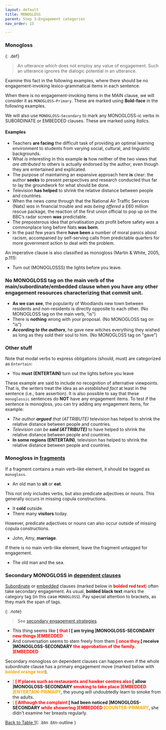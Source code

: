 ```yaml
---
layout: default
title: MONOGLOSS
parent: Step 3–Engagement categories
nav_order: 15

---
```


### Monogloss

{: .def}
>An utterance which does not employ any value of engagement. Such an utterance ignores the dialogic potential in an utterance.

Examine this fact in the following examples, where there should be no engagement-invoking lexico-grammatical items in each sentence.

When there is no engagement-invoking items in the MAIN clause, we will consider it as `MONOGLOSS—Primary`. These are marked using **Bold-face** in the following examples.

We will also use `MONOGLOSS—Secondary` to mark any MONOGLOSS-ic verbs in SUBORDINATE or EMBEDDED clauses. These are marked using *Italics*.


#### Examples
- Teachers **are facing** the difficult task of providing an optimal learning environment to students from varying social, cultural, and linguistic backgrounds.
- What *is* interesting in this example **is** how neither of the two views that *are attributed* to others is actually endorsed by the author, even though they are entertained and explicated.
- The purpose of maintaining an expansive approach here **is** clear: the author **seeks** to present perspectives and research conducted thus far to lay the groundwork for what should be done.
- Television **has helped** to shrink the relative distance between people and countries.
- When the news *came* through that the National Air Traffic Services (Nats) *was* in financial trouble and *was being offered* a £60 million rescue package, the reaction of the first union official to pop up on the BBC’s radar screen **was** predictable.
- The preposterous idea that privatisation *puts* profit before safety *was* a commonplace long before Nats **was born**.
- In the past few years there **have been** a number of moral panics about racism, accompanied by self-serving calls from predictable quarters for more government action to deal with the problem.

An imperative clause is also classified as monogloss (Martin & White, 2005, p.111):
- Turn out (MONOGLOSSS) the lights before you leave.

### No MONOGLOSS tag on the main verb of the main/subordinate/embedded clause when you have any other engagement resources characterizing that commit unit.

- **As we can see**, the popularity of Woodlands new town between residents and non-residents is directly opposite to each other. (No MONOGLOSS tag on the main verb, "is")
- There is **nothing** wrong with your proposal. (No MONOGLOSS tag on "is")
- _**According to the authors**_, he gave new witches everything they wished as long as they sold their soul to him. (No MONOGLOSS tag on "gave")

### Other stuff

Note that modal verbs to express obligations (should, must) are categorized as `Entertain`:
- You **must (ENTERTAIN)** turn out the lights before you leave

These example are said to include no recognition of alternative viewpoints. That is, the writers treat the idea as an *established fact* at least in the sentence (i.e., bare assertion). It is also possible to say that these `monoglossic` sentences do **NOT** have any engagement items. 
To test if the sentence is monogloss, you can try adding any engagement items, for example:
- _The author **argued** that (ATTRIBUTE)_ television has helped to shrink the relative distance between people and countries.
- _Television can be **said (ATTRIBUTE)**_ to have helped to shrink the relative distance between people and countries.
- **In some regions (ENTERTAIN)**, television has helped to shrink the relative distance between people and countries.

### Monogloss in [fragments](../1_Clause/FRAGMENT.md)
If a fragment contains a main verb-like element, it should be tagged as `monogloss`.
- An old man to **sit** or **eat**.

This not only includes verbs, but also predicate adjectives or nouns. This generally occurs in missing copula constructions.
- It **cold** outside.
- There many **visitors** today.

However, predicate adjectives or nouns can also occur outside of missing copula constructions.
- John, Amy, **marriage**.

If there is no main verb-like element, leave the fragment untagged for engagement.
- The old man and the sea.

### Secondary MONOGLOSS in [dependent clauses](../1_Basic_grammar.md#grammatical-terminology)

[Subordinate](../1_Clause/SUBORDINATE.md) or [embedded](../1_Clause/EMBEDDED.md) clauses (marked below in **<span style="color:red">bolded red text</span>**) often take secondary engagement. As usual, **bolded black text** marks the category tag (in this case `MONOGLOSS`). Pay special attention to brackets, as they mark the span of tags.

{: .note}
> See [secondary engagement strategies](../Step4_primary_secondary.md#secondary-engagement-strategies).

- This thing seems like **<span style="color:red">[ that I </span>[ am trying ]MONOGLOSS-SECONDARY <span style="color:red">new things ]EMBEDDED</span>**
- And conversation seems to stem freely from them **<span style="color:red">[ once they </span>[ receive ]MONOGLOSS-SECONDARY <span style="color:red">the approbation of the family. ]EMBEDDED</span>**

Secondary monogloss on dependent clauses can happen even if the whole subordinate clause has a primary engagement move (marked below with **<span style="color:orange"> bolded orange text</span>**).

- **<span style="color:orange"> [</span> <span style="color:red">[ If places such as restaurants and hawker centres also </span>[ allow ]MONOGLOSS-SECONDARY <span style="color:red"> smoking to take place ]EMBEDDED <span style="color:orange"> ]ENTERTAIN-PRIMARY**</span>, the young will undoubtedly learn to smoke from the adults.
- **<span style="color:orange"> [</span> <span style="color:red">[ Although the complaint </span>[ had been noticed ]MONOGLOSS-SECONDARY <span style="color:red"> while showering ]EMBEDDED <span style="color:orange"> ]COUNTER-PRIMARY**</span>, she didn't examine her breasts regularly.

[Back to Table 1](index.md#table-1-categories-of-engagement-moves){: .btn .btn-outline }
